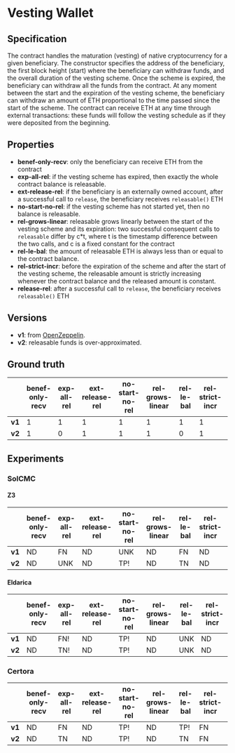 # Vesting Wallet

## Specification
The contract handles the maturation (vesting) of native cryptocurrency for a given beneficiary. The constructor specifies the address of the beneficiary, the first block height (start) where the beneficiary can withdraw funds, and the overall duration of the vesting scheme. Once the scheme is expired, the beneficiary can withdraw all the funds from the contract. At any moment between the start and the expiration of the vesting scheme, the beneficiary can withdraw an amount of ETH proportional to the time passed since the start of the scheme. The contract can receive ETH at any time through external transactions: these funds will follow the vesting schedule as if they were deposited from the beginning.

## Properties
- **benef-only-recv**: only the beneficiary can receive ETH from the contract
- **exp-all-rel**: if the vesting scheme has expired, then exactly the whole contract balance is releasable.
- **ext-release-rel**: if the beneficiary is an externally owned account, after a successful call to `release`, the beneficiary receives `releasable()` ETH
- **no-start-no-rel**: if the vesting scheme has not started yet, then no balance is releasable.
- **rel-grows-linear**: releasable grows linearly between the start of the vesting scheme and its expiration: two successful consequent calls to `releasable` differ by c*t, where t is the timestamp difference between the two calls, and c is a fixed constant for the contract
- **rel-le-bal**: the amount of releasable ETH is always less than or equal to the contract balance.
- **rel-strict-incr**: before the expiration of the scheme and after the start of the vesting scheme, the releasable amount is strictly increasing whenever the contract balance and the released amount is constant.
- **release-rel**: after a successful call to `release`, the beneficiary receives `releasable()` ETH

## Versions
- **v1**: from [OpenZeppelin](https://github.com/OpenZeppelin/openzeppelin-contracts/blob/master/contracts/finance/VestingWallet.sol).
- **v2**: releasable funds is over-approximated.

## Ground truth
|        | benef-only-recv  | exp-all-rel      | ext-release-rel  | no-start-no-rel  | rel-grows-linear | rel-le-bal       | rel-strict-incr  | release-rel      |
|--------|------------------|------------------|------------------|------------------|------------------|------------------|------------------|------------------|
| **v1** | 1                | 1                | 1                | 1                | 1                | 1                | 1                | 1                |
| **v2** | 1                | 0                | 1                | 1                | 1                | 0                | 1                | 1                |
 

## Experiments
### SolCMC
#### Z3
|        | benef-only-recv  | exp-all-rel      | ext-release-rel  | no-start-no-rel  | rel-grows-linear | rel-le-bal       | rel-strict-incr  | release-rel      |
|--------|------------------|------------------|------------------|------------------|------------------|------------------|------------------|------------------|
| **v1** | ND               | FN               | ND               | UNK              | ND               | FN               | ND               | ND               |
| **v2** | ND               | UNK              | ND               | TP!              | ND               | TN               | ND               | ND               |
 

#### Eldarica
|        | benef-only-recv  | exp-all-rel      | ext-release-rel  | no-start-no-rel  | rel-grows-linear | rel-le-bal       | rel-strict-incr  | release-rel      |
|--------|------------------|------------------|------------------|------------------|------------------|------------------|------------------|------------------|
| **v1** | ND               | FN!              | ND               | TP!              | ND               | UNK              | ND               | ND               |
| **v2** | ND               | TN!              | ND               | TP!              | ND               | UNK              | ND               | ND               |
 


### Certora
|        | benef-only-recv  | exp-all-rel      | ext-release-rel  | no-start-no-rel  | rel-grows-linear | rel-le-bal       | rel-strict-incr  | release-rel      |
|--------|------------------|------------------|------------------|------------------|------------------|------------------|------------------|------------------|
| **v1** | ND               | FN               | ND               | TP!              | ND               | TP!              | FN               | ND               |
| **v2** | ND               | TN               | ND               | TP!              | ND               | TN               | FN               | ND               |
 

